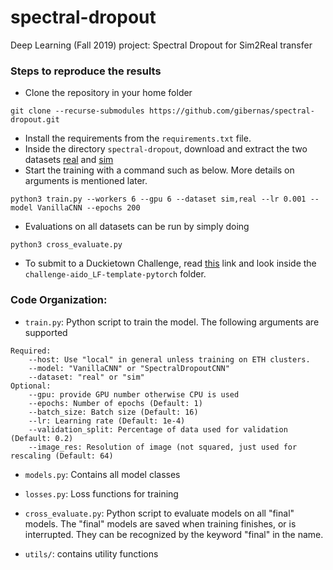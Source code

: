 # spectral-dropout
Deep Learning (Fall 2019) project: Spectral Dropout for Sim2Real transfer

### Steps to reproduce the results

- Clone the repository in your home folder
```
git clone --recurse-submodules https://github.com/gibernas/spectral-dropout.git
```
- Install the requirements from the `requirements.txt` file.
- Inside the directory `spectral-dropout`, download and extract the two datasets [real](https://drive.google.com/drive/folders/15YEDeMDU6bfS4UqapTyZCKLlzBHcg8qR) and [sim](https://drive.google.com/file/d/1MDGu2DE_SP-RrQqoA_8ntQsLQrdtNckm)
- Start the training with a command such as below. More details on arguments is mentioned later.
```
python3 train.py --workers 6 --gpu 6 --dataset sim,real --lr 0.001 --model VanillaCNN --epochs 200
```
- Evaluations on all datasets can be run by simply doing
```
python3 cross_evaluate.py
```
- To submit to a Duckietown Challenge, read [this](https://docs.duckietown.org/daffy/AIDO/out/index.html) link and look inside the `challenge-aido_LF-template-pytorch` folder.

### Code Organization:

- `train.py`: Python script to train the model. The following arguments are supported
```
Required:
    --host: Use "local" in general unless training on ETH clusters.
    --model: "VanillaCNN" or "SpectralDropoutCNN"
    --dataset: "real" or "sim"
Optional:
    --gpu: provide GPU number otherwise CPU is used 
    --epochs: Number of epochs (Default: 1)
    --batch_size: Batch size (Default: 16)
    --lr: Learning rate (Default: 1e-4)
    --validation_split: Percentage of data used for validation (Default: 0.2)
    --image_res: Resolution of image (not squared, just used for rescaling (Default: 64)
```

- `models.py`: Contains all model classes
- `losses.py`: Loss functions for training

- `cross_evaluate.py`: Python script to evaluate models on all "final" models. The "final" models are saved when training finishes, or is interrupted. They can be recognized by the keyword "final" in the name.

- `utils/`: contains utility functions
